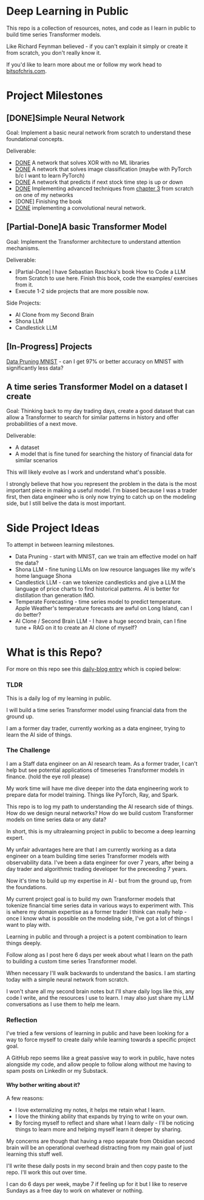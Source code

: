 # Deep Learning in Public

This repo is a collection of resources, notes, and code as I learn in public to build time series Transformer models.

Like Richard Feynman believed - if you can't explain it simply or create it from scratch, you don't really know it.

If you'd like to learn more about me or follow my work head to [bitsofchris.com](https://bitsofchris.com).


# Project Milestones

## [DONE]Simple Neural Network
Goal: Implement a basic neural network from scratch to understand these foundational concepts.

Deliverable:
- [DONE](code/000_neural-network-xor/nn_SGD.py) A network that solves XOR with no ML libraries
- [DONE](code/001_nn-mnist-image-classification/nn-pytorch.py) A network that solves image classification (maybe with PyTorch b/c I want to learn PyTorch)
- [DONE](code/02_stock-intraday-classification/nn.py) A network that predicts if next stock time step is up or down
- [DONE](code/01_nn-mnist-image-classification/nn-advanced.py) Implementing advanced techniques from [chapter 3](http://neuralnetworksanddeeplearning.com/chap3.html) from scratch on one of my networks
- [DONE] Finishing the book
- [DONE](code/03_cnn-mnist-image-classification/cnn-pytorch.py) implementing a convolutional neural network.

## [Partial-Done]A basic Transformer Model
Goal: Implement the Transformer architecture to understand attention mechanisms.


Deliverable:
- [Partial-Done] I have Sebastian Raschka's book How to Code a LLM from Scratch to use here. Finish this book, code the examples/ exercises from it.
- Execute 1-2 side projects that are more possible now.

Side Projects:
- AI Clone from my Second Brain
- Shona LLM
- Candlestick LLM

## [In-Progress] Projects

[Data Pruning MNIST](code/05_data-pruning-mnist-image-classification/README.md) - can I get 97% or better accuracy on MNIST with significantly less data?





## A time series Transformer Model on a dataset I create
Goal: Thinking back to my day trading days, create a good dataset that can allow a Transformer to search for similar patterns in history and offer probabilities of a next move.

Deliverable:
- A dataset
- A model that is fine tuned for searching the history of financial data for similar scenarios

This will likely evolve as I work and understand what's possible. 

I strongly believe that how you represent the problem in the data is the most important piece in making a useful model. I'm biased because I was a trader first, then data engineer who is only now trying to catch up on the modeling side, but I still belive the data is most important.


# Side Project Ideas
To attempt in between learning milestones.

- Data Pruning - start with MNIST, can we train am effective model on half the data?
- Shona LLM - fine tuning LLMs on low resource languages like my wife's home language Shona
- Candlestick LLM - can we tokenize candlesticks and give a LLM the language of price charts to find historical patterns. AI is better for distillation than generation IMO.
- Temperate Forecasting - time series model to predict temperature. Apple Weather's temperature forecasts are awful on Long Island, can I do better?
- AI Clone / Second Brain LLM - I have a huge second brain, can I fine tune + RAG on it to create an AI clone of myself?


# What is this Repo?

For more on this repo see this [daily-blog entry](daily-blog/2024-10-05%20-%20Data%20Engineer%20to%20timeseries%20Transformer%20models.md) which is copied below:

### TLDR
This is a daily log of my learning in public.

I will build a time series Transformer model using financial data from the ground up.

I am a former day trader, currently working as a data engineer, trying to learn the AI side of things.

### The Challenge
I am a Staff data engineer on an AI research team. As a former trader, I can't help but see potential applications of timeseries Transformer models in finance. (hold the eye roll please)

My work time will have me dive deeper into the data engineering work to prepare data for model training. Things like PyTorch, Ray, and Spark.

This repo is to log my path to understanding the AI research side of things. How do we design neural networks? How do we build custom Transformer models on time series data or any data? 

In short, this is my ultralearning project in public to become a deep learning expert.

My unfair advantages here are that I am currently working as a data engineer on a team building time series Transformer models with observability data. I've been a data engineer for over 7 years, after being a day trader and algorithmic trading developer for the preceeding 7 years.

Now it's time to build up my expertise in AI - but from the ground up, from the foundations.

My current project goal is to build my own Transformer models that tokenize financial time series data in various ways to experiment with. This is where my domain expertise as a former trader I think can really help - once I know what is possible on the modeling side, I've got a lot of things I want to play with.

Learning in public and through a project is a potent combination to learn things deeply.

Follow along as I post here 6 days per week about what I learn on the path to building a custom time series Transformer model.

When necessary I'll walk backwards to understand the basics. I am starting today with a simple neural network from scratch.

I won't share all my second brain notes but I'll share daily logs like this, any code I write, and the resources I use to learn. I may also just share my LLM conversations as I use them to help me learn.

### Reflection
I've tried a few versions of learning in public and have been looking for a way to force myself to create daily while learning towards a specific project goal.

A GitHub repo seems like a great passive way to work in public, have notes alongside my code, and allow people to follow along without me having to spam posts on LinkedIn or my Substack.

#### Why bother writing about it?
A few reasons: 
- I love externalizing my notes, it helps me retain what I learn. 
- I love the thinking ability that expands by trying to write on your own.
- By forcing myself to reflect and share what I learn daily - I'll be noticing things to learn more and helping myself learn it deeper by sharing.

My concerns are though that having a repo separate from Obsidian second brain will be an operational overhead distracting from my main goal of just learning this stuff well.

I'll write these daily posts in my second brain and then copy paste to the repo. I'll work this out over time.

I can do 6 days per week, maybe 7 if feeling up for it but I like to reserve Sundays as a free day to work on whatever or nothing.

